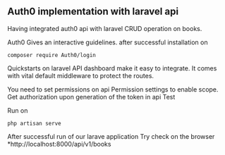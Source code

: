 ## Auth0 implementation with laravel api

Having integrated auth0 api with laravel CRUD operation on books. 

Auth0 Gives an interactive guidelines. after successful installation on 
```
composer require Auth0/login 
```

Quickstarts on laravel API dashboard make it easy to integrate.
It comes with vital default middleware to protect the routes. 

You need to set permissions on api Permission settings to enable scope.
 Get authorization upon generation of the token in api Test 

Run on
```
php artisan serve 
```
After successful run of our larave application
Try check on the browser
*http://localhost:8000/api/v1/books 



